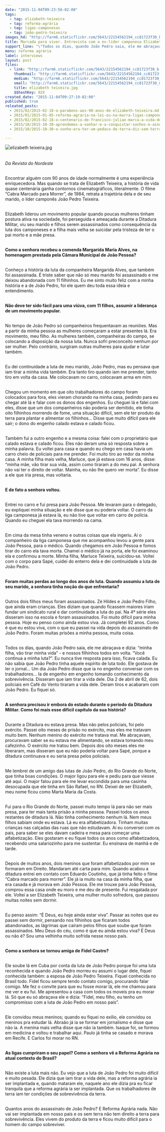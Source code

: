 ```yaml
---
date: "2015-11-04T09:23:56-02:00"
tags:
  - tag: elizabeth-teixeira
  - tag: reforma-agrária
  - tag: ligas-camponesas
  - tag: joão-pedro-teixeira
images_hd: "http://farm6.staticflickr.com/5643/22154562194_cc81723f30_b.jpg"
title: Marcada para viver. Entrevista com a ex-líder camponesa Elizabeth Teixeira
support_line: "\"Todos os dias, quando João Pedro saia, ele me abraçava e dizia: 'minha filha, vão tirar minha vida' - e nossos filhinhos todos em volta. 'Você continua a minha luta?'. Eu nunca tive resposta para isso, ficava calada.\" "
menu: reforma agrária
label: interviews
layout: post
files:
  - link: "http://farm6.staticflickr.com/5643/22154562194_cc81723f30_b.jpg"
    thumbnail: "http://farm6.staticflickr.com/5643/22154562194_cc81723f30_t.jpg"
    medium: "http://farm6.staticflickr.com/5643/22154562194_cc81723f30_z.jpg"
    small: "http://farm6.staticflickr.com/5643/22154562194_cc81723f30_n.jpg"
    title: elizabeth teixeira.jpg
    $$hashKey: 02X
created_date: "2015-11-04T09:27:19-02:00"
published: true
releated_posts:
  - 2015/02/2015-02-18-o-parabens-aos-90-anos-de-elizabeth-teixeira.md
  - 2015/01/2015-01-05-reforma-agraria-na-lei-ou-na-marra-ligas-camponesas-completam-60-anos.md
  - 2015/02/2015-02-18-o-centenario-de-francisco-juliao-marca-a-vida-de-um-eterno-lutador-da-reforma-agraria.md
  - 2015/10/2015-10-30-aprendemos-a-sonhar-e-a-conquistar-sonhos-e-ainda-sonhamos-com-o-socialismo-afirma-sem-terra-sobre-a-1-ocupacao-do-mst.md
  - 2015/10/2015-10-30-o-sonho-era-ter-um-pedaco-de-terra-diz-sem-terra-sobre-a-primeira-ocupacao-do-mst.md

---
```

<p style="line-height: 20.8px;"><img alt="elizabeth teixeira.jpg" src="http://farm6.staticflickr.com/5643/22154562194_cc81723f30_b.jpg" /></p>

<p><br />
<em>Da Revista do Nordeste&nbsp;</em></p>

<p><br />
Encontrar algu&eacute;m com 90 anos de idade normalmente &eacute; uma experi&ecirc;ncia enriquecedora. Mas quando se trata de Elizabeth Teixeira, a hist&oacute;ria de vida quase centen&aacute;ria ganha contornos cinematogr&aacute;ficos, literalmente. O filme &ldquo;Cabra Marcado para Morrer&rdquo;, de 1984, retrata a trajet&oacute;ria dela e de seu marido, o l&iacute;der campon&ecirc;s Jo&atilde;o Pedro Teixeira.</p>

<p><br />
Elizabeth liderou um movimento popular quando poucas mulheres tinham postura ativa na sociedade, foi perseguida e amea&ccedil;ada durante a Ditadura Militar, viu seu marido e filhos serem assassinados como consequ&ecirc;ncia da luta dos camponeses e a filha mais velha se suicidar pela tristeza de ter o pai morto e a m&atilde;e presa.</p>

<p><br />
<strong>Como a senhora recebeu a comenda Margarida Maria Alves, na homenagem prestada pela C&acirc;mara Municipal de Jo&atilde;o Pessoa?</strong></p>

<p><br />
Conhe&ccedil;o a hist&oacute;ria da luta da companheira Margarida Alves, que tamb&eacute;m foi assassinada. &Eacute; triste saber que n&atilde;o s&oacute; meu marido foi assassinado e me deixou abandonada com 11 filhinhos. Eu me sinto muito feliz com a minha hist&oacute;ria e a de Jo&atilde;o Pedro, foi ele quem deu toda essa ideia e entendimento.</p>

<p><br />
<strong>N&atilde;o deve ter sido f&aacute;cil para uma vi&uacute;va, com 11 filhos, assumir a lideran&ccedil;a de um movimento popular.</strong></p>

<p><br />
No tempo de Jo&atilde;o Pedro s&oacute; companheiros frequentavam as reuni&otilde;es. Mas a partir da minha pessoa as mulheres come&ccedil;aram a estar presentes l&aacute;. Era movimento, meu filho. As mulheres tamb&eacute;m, companheiras do campo, se colocando a disposi&ccedil;&atilde;o da nossa luta. Nunca sofri preconceito nenhum por ser mulher. Pelo contr&aacute;rio, surgiram outras mulheres para ajudar e lutar tamb&eacute;m.</p>

<p><br />
Eu dei continuidade a luta de meu marido, Jo&atilde;o Pedro, mas eu pensava que iam tirar a minha vida tamb&eacute;m. Era tanto tiro quando iam me prender, tanto tiro em volta da casa. Me colocavam no carro, colocavam arma em mim.&nbsp;</p>

<p><br />
Chegou um momento em que oito trabalhadores do campo foram colocados para fora, eles vieram chorando na minha casa, pedindo para eu chegar at&eacute; l&aacute; e falar com os donos dos engenhos. Eu cheguei l&aacute; e falei com eles, disse que um dos companheiros n&atilde;o poderia ser demitido, ele tinha oito filhinhos morrendo de fome, uma situa&ccedil;&atilde;o dif&iacute;cil, sem ele ter produto da terra para plantar e alimentar os filhinhos... Disse que muito dif&iacute;cil para ele sair; o dono do engenho calado estava e calado ficou.&nbsp;</p>

<p><br />
Tamb&eacute;m fui a outro engenho e a mesma coisa: falei com o propriet&aacute;rio que calado estava e calado ficou. Eles n&atilde;o deram uma s&oacute; resposta sobre a minha palavra. Eu voltei para casa e quando eu chego em casa havia um carro cheio de policiais para me prender. Foi muito tiro ao redor da minha casa. A minha filha mais velha, Marluce, que j&aacute; estava com 16 anos, disse: &ldquo;minha m&atilde;e, v&atilde;o tirar sua vida, assim como tiraram a do meu pai. A senhora n&atilde;o vai ter o direito de voltar. Mainha, eu n&atilde;o lhe quero ver morta&rdquo;. Eu disse a ele que iria presa, mas voltaria.</p>

<p><br />
<strong>E de fato a senhora voltou.</strong></p>

<p><br />
Entrei no carro e fui presa para Jo&atilde;o Pessoa. Me levaram para o delegado, eu expliquei minha situa&ccedil;&atilde;o e ele disse que eu poderia voltar. O carro da liga camponesa j&aacute; estava l&aacute;, eu n&atilde;o tive que voltar em carro de pol&iacute;cia. Quando eu cheguei ela tava morrendo na cama.&nbsp;</p>

<p><br />
Em cima da mesa tinha veneno e outras coisas que ela ingeriu. A&iacute; o companheiro da liga camponesa que me acompanhou levou a gente para Jo&atilde;o Pessoa, para o m&eacute;dico. Quando chegamos em Jo&atilde;o Pessoa e fomos tirar do carro ela tava morta. Chamei o m&eacute;dico j&aacute; na porta, ele foi examinou ela e confirmou a morte. Minha filha, Marluce Teixeira, suicidou-se. Voltei com o corpo para Sap&eacute;, cuidei do enterro dela e dei continuidade a luta de Jo&atilde;o Pedro.</p>

<p><br />
<strong>Foram muitas perdas ao longo dos anos de luta. Quando assumiu a luta de seu marido, a senhora tinha no&ccedil;&atilde;o do que enfrentaria?</strong></p>

<p><br />
Outros dois filhos meus foram assassinados. Z&eacute; Hildes e Jo&atilde;o Pedro Filho, que ainda eram crian&ccedil;as. Eles diziam que quando ficassem maiores iriam fundar um sindicato rural e dar continuidade a luta do pai. Na 4&ordf; s&eacute;rie eles disseram isso na escola e foram assassinados. Foi muito dif&iacute;cil para minha pessoa. Hoje eu penso como ainda estou viva. J&aacute; completei 92 anos. Como &eacute; que eu estou viva, com o que eu passei na vida depois do assassinato de Jo&atilde;o Pedro. Foram muitas pris&otilde;es a minha pessoa, muita coisa.&nbsp;</p>

<p><br />
Todos os dias, quando Jo&atilde;o Pedro saia, ele me abra&ccedil;ava e dizia: &ldquo;minha filha, v&atilde;o tirar minha vida&rdquo; - e nossos filhinhos todos em volta. &ldquo;Voc&ecirc; continua a minha luta?&rdquo;. Eu nunca tive resposta para isso, ficava calada. Eu n&atilde;o sabia que Jo&atilde;o Pedro tinha aquele esp&iacute;rito de luta todo. Ele gostava de ler o jornal... Um dia Jo&atilde;o Pedro disse que ia no engenho conversar com os trabalhadores... Ia de engenho em engenho tomando conhecimento da sobreviv&ecirc;ncia. Disseram que iam tirar a vida dele. Dia 2 de abril de 62, dois policiais em Caf&eacute; do Vento tiraram a vida dele. Deram tiros e acabaram com Jo&atilde;o Pedro. Eu fiquei s&oacute;.</p>

<p><br />
<strong>A senhora precisou ir embora do estado durante o per&iacute;odo da Ditadura Militar. Como foi mais esse dif&iacute;cil cap&iacute;tulo da sua hist&oacute;ria?</strong></p>

<p><br />
Durante a Ditadura eu estava presa. Mas n&atilde;o pelos policiais, foi pelo ex&eacute;rcito. Passei oito meses de pris&atilde;o no ex&eacute;rcito, mas eles me tratavam muito bem. Nenhum menino do ex&eacute;rcito me tratava mal. Me abra&ccedil;avam, procuravam saber se eu estava me alimentando, se estava tomando meu cafezinho. O ex&eacute;rcito me tratou bem. Depois dos oito meses eles me liberaram, mas disseram que eu n&atilde;o poderia voltar para Sap&eacute;, porque a ditadura continuava e eu seria presa pelos policiais.&nbsp;</p>

<p><br />
Me lembrei de um amigo das lutas de Jo&atilde;o Pedro, do Rio Grande do Norte, que tinha boas condi&ccedil;&otilde;es. O major ligou para ele e pediu para que viesse at&eacute; aqui. O major falou para ele me levar escondida para uma casinha desocupada que ele tinha em S&atilde;o Rafael, no RN. Deixei de ser Elizabeth, meu nome ficou como Marta Maria da Costa.</p>

<p><br />
Fui para o Rio Grande do Norte, passei muito tempo l&aacute; para n&atilde;o ser mais presa, para ter mais tanta pris&atilde;o a minha pessoa. Passei todos os anos restantes de ditadura l&aacute;. N&atilde;o tinha conhecimento nenhum l&aacute;. Nem meus filhos sabiam onde eu estava. L&aacute; eu era alfabetizadora. Tinham muitas crian&ccedil;as nas cal&ccedil;adas das ruas que n&atilde;o estudavam. A&iacute; eu conversei com os pais, para saber se eles davam cadeira e mesa para come&ccedil;ar uma alfabetiza&ccedil;&atilde;o. Eles gostaram e eu fiquei todos os anos como alfabetizadora, recebendo uma salariozinho para me sustentar. Eu ensinava de manh&atilde; e de tarde.&nbsp;</p>

<p><br />
Depois de muitos anos, dois meninos que foram alfabetizados por mim se formaram em Direito. Mandaram at&eacute; carta para mim. Quando acabou a ditadura entrei em contato com Eduardo Coutinho, que j&aacute; tinha feito o filme &ldquo;Cabra marcado para morrer&rdquo;. Ele j&aacute; ia muito na casa da minha filha, que era casada e j&aacute; morava em Jo&atilde;o Pessoa. Ele me trouxe para Jo&atilde;o Pessoa, comprou essa casa onde eu moro e me deu de presente. Fui resgatada por ele. Voltei a ser Elizabeth Teixeira, uma mulher muito sofredora, que passou muitas noites sem dormir.</p>

<p><br />
Eu penso assim: &ldquo;&Eacute; Deus, eu hoje ainda estar viva&rdquo;. Passar as noites que eu passei sem dormir, pensando nos filhinhos que ficaram todos abandonados, as l&aacute;grimas que ca&iacute;ram pelos filhos que soube que foram assassinados. Meu Deus do c&eacute;u, como &eacute; que eu ainda estou viva? &Eacute; Deus ou n&atilde;o &eacute;? Sou uma velhinha muito sofrida nesse nosso pa&iacute;s.</p>

<p><br />
<strong>Como a senhora se tornou amiga de Fidel Castro?</strong></p>

<p><br />
Ele soube l&aacute; em Cuba por conta da luta de Jo&atilde;o Pedro porque foi uma luta reconhecida e quando Jo&atilde;o Pedro morreu eu assumi o lugar dele, fiquei conhecida tamb&eacute;m: a esposa de Jo&atilde;o Pedro Teixeira. Fiquei conhecida no Brasil todo. Fidel ficou sempre tendo contato comigo, procurando falar comigo. Me fez o convite para que eu fosse morar l&aacute;, ele me chamou para me ver e eu fui. Me apresentou a casa com todos os moveis pra eu morar l&aacute;. S&oacute; que eu s&oacute; abra&ccedil;ava ele e dizia: &quot;Fidel, meu filho, eu tenho um compromisso com a luta de Jo&atilde;o Pedro em nosso pa&iacute;s&rdquo;.</p>

<p><br />
Ele convidou meus meninos; quando eu fiquei no ex&iacute;lio, ele convidou os meninos pra estudar l&aacute;. Abra&atilde;o j&aacute; ia se formar em jornalismo e disse que n&atilde;o ia. A menina mais velha disse que n&atilde;o ia tamb&eacute;m. Isaque foi, se formou em medicina e voltou e trabalhar aqui. Paulo j&aacute; tinha se casado e morava em Recife. E Carlos foi morar no RN.</p>

<p><br />
<strong>As ligas cumpriram o seu papel? Como a senhora v&ecirc; a Reforma Agr&aacute;ria no atual contexto do Brasil?</strong></p>

<p><br />
N&atilde;o existe a luta mais n&atilde;o. Eu vejo que a luta de Jo&atilde;o Pedro foi muito dif&iacute;cil e muito pesada. Ele dizia que iam tirar a vida dele, mas a reforma agr&aacute;ria ia ser implantada e, quando mataram ele, naquele ano ele dizia pra eu ficar tranquila que a reforma agr&aacute;ria ia ser implantada. Que os trabalhadores de terra iam ter condi&ccedil;&otilde;es de sobreviv&ecirc;ncia da terra.&nbsp;</p>

<p><br />
Quantos anos do assassinato de Jo&atilde;o Pedro? E Reforma Agr&aacute;ria nada. N&atilde;o vai ser implantada em nosso pa&iacute;s e os sem terra n&atilde;o tem direito a terra para sobreviv&ecirc;ncia. Eles vivem do produto da terra e ficou muito dif&iacute;cil para o homem do campo sobreviver.</p>
